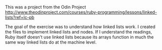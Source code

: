 This was a project from the Odin Project http://www.theodinproject.com/courses/ruby-programming/lessons/linked-lists?ref=lc-pb

The goal of the exercise was to understand how linked lists work. I created the files to implement linked lists and nodes. If I understand the readings, Ruby itself doesn't use linked lists because its arrays function in much the same way linked lists do at the machine level.